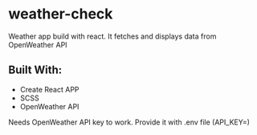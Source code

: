 # weather-check

<p>Weather app build with react. It fetches and displays data from OpenWeather API</p>
<h2>Built With:</h2>
  <ul>
    <li>Create React APP</li>
    <li>SCSS</li>
    <li>OpenWeather API</li>
  </ul>
<p>Needs OpenWeather API key to work. Provide it with .env file (API_KEY=<key>)</p>
